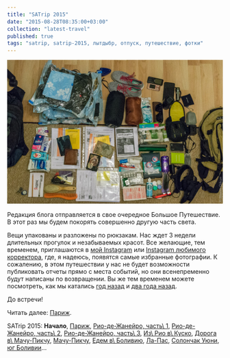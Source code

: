 ```yaml
---
title: "SATrip 2015"
date: "2015-08-28T08:35:00+03:00"
collection: "latest-travel"
published: true
tags: "satrip, satrip-2015, лытдыбр, отпуск, путешествие, фотки"
---
```


![](/images/travel/2015-09-satrip/start-packing.jpg "Содержимое рюкзаков")

Редакция блога отправляется в свое очередное Большое Путешествие. В этот раз мы будем покорять совершенно другую часть
света.

Вещи упакованы и разложены по рюкзакам. Нас ждет 3 недели длительных прогулок и незабываемых красот. Все желающие, тем
временем, приглашаются в [мой Instagram](http://instagram.com/dikmax) или [Instagram любимого
корректора](http://instagram.com/bred234), где, я надеюсь, появятся самые избранные фотографии. К сожалению, в этом
путешествии у нас не будет возможности публиковать отчеты прямо с места событий, но они всенепременно будут написаны
по возвращении. Вы же тем временем можете посмотреть, как мы катались [год назад][one] и [два года назад][two].

До встречи!

Читать далее: [Париж](/post/satrip-2015-paris/).

SATrip 2015:
**Начало**,
[Париж](/post/satrip-2015-paris/),
[Рио-де-Жанейро, часть\ 1](/post/satrip-2015-rio-1/),
[Рио-де-Жанейро, часть\ 2](/post/satrip-2015-rio-2/),
[Рио-де-Жанейро, часть\ 3](/post/satrip-2015-rio-3/),
[Из\ Рио в\ Куско](/post/satrip-2015-rio-to-cusco/),
[Дорога в\ Мачу-Пикчу](/post/satrip-2015-road-to-machu-picchu/),
[Мачу-Пикчу](/post/satrip-2015-machu-picchu/),
[Едем в\ Боливию](/post/satrip-2015-to-bolivia/),
[Ла-Пас](/post/satrip-2015-la-paz/),
[Солончак Уюни](/post/satrip-2015-uyuni-salt-flats/),
[юг Боливии](/post/satrip-2015-south-of-bolivia/)...

[one]: /post/eurotrip-2014/
[two]: /post/eurotrip-2013/
